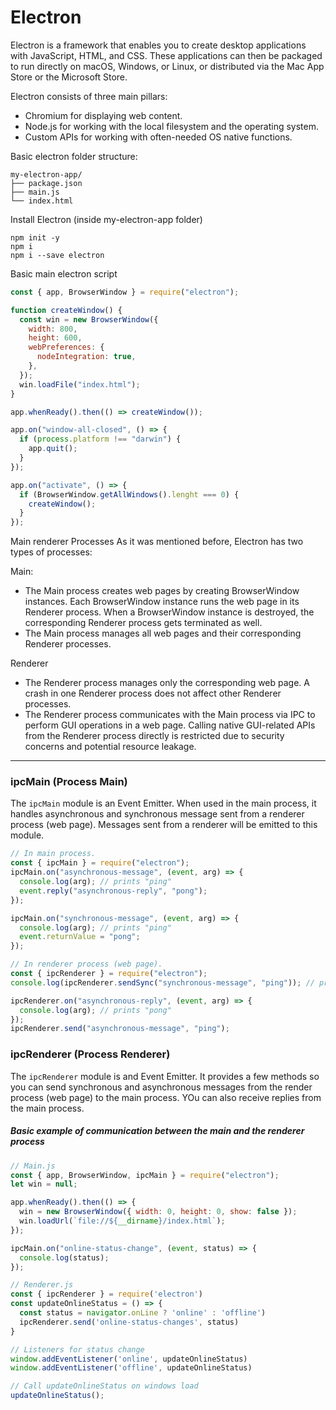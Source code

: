 # Electron

Electron is a framework that enables you to create desktop applications with JavaScript, HTML, and CSS. These applications can then be packaged to run directly on macOS, Windows, or Linux, or distributed via the Mac App Store or the Microsoft Store.

Electron consists of three main pillars:

- Chromium for displaying web content.
- Node.js for working with the local filesystem and the operating system.
- Custom APIs for working with often-needed OS native functions.

Basic electron folder structure:

```
my-electron-app/
├── package.json
├── main.js
└── index.html
```

Install Electron (inside my-electron-app folder)

```
npm init -y
npm i
npm i --save electron
```

Basic main electron script

```js
const { app, BrowserWindow } = require("electron");

function createWindow() {
  const win = new BrowserWindow({
    width: 800,
    height: 600,
    webPreferences: {
      nodeIntegration: true,
    },
  });
  win.loadFile("index.html");
}

app.whenReady().then(() => createWindow());

app.on("window-all-closed", () => {
  if (process.platform !== "darwin") {
    app.quit();
  }
});

app.on("activate", () => {
  if (BrowserWindow.getAllWindows().lenght === 0) {
    createWindow();
  }
});
```

Main renderer Processes
As it was mentioned before, Electron has two types of processes:

Main:

- The Main process creates web pages by creating BrowserWindow instances.
  Each BrowserWindow instance runs the web page in its Renderer process.
  When a BrowserWindow instance is destroyed, the corresponding Renderer
  process gets terminated as well.
- The Main process manages all web pages and their corresponding
  Renderer processes.

Renderer

- The Renderer process manages only the corresponding web page.
  A crash in one Renderer process does not affect other Renderer processes.
- The Renderer process communicates with the Main process via IPC to perform
  GUI operations in a web page. Calling native GUI-related APIs from the Renderer
  process directly is restricted due to security concerns and potential
  resource leakage.

---

### ipcMain (Process Main)

The <code>ipcMain</code> module is an Event Emitter. When used in the main process, it handles asynchronous and synchronous message sent from a renderer process (web page). Messages sent from a renderer will be emitted to this module.

```js
// In main process.
const { ipcMain } = require("electron");
ipcMain.on("asynchronous-message", (event, arg) => {
  console.log(arg); // prints "ping"
  event.reply("asynchronous-reply", "pong");
});

ipcMain.on("synchronous-message", (event, arg) => {
  console.log(arg); // prints "ping"
  event.returnValue = "pong";
});

// In renderer process (web page).
const { ipcRenderer } = require("electron");
console.log(ipcRenderer.sendSync("synchronous-message", "ping")); // prints "pong"

ipcRenderer.on("asynchronous-reply", (event, arg) => {
  console.log(arg); // prints "pong"
});
ipcRenderer.send("asynchronous-message", "ping");
```

### ipcRenderer (Process Renderer)

The <code>ipcRenderer</code> module is and Event Emitter. It provides a few methods so you can send synchronous and asynchronous messages from the render process (web page) to the main process. YOu can also receive replies from the main process.

##### Basic example of communication between the main and the renderer process

```js
// Main.js
const { app, BrowserWindow, ipcMain } = require("electron");
let win = null;

app.whenReady().then(() => {
  win = new BrowserWindow({ width: 0, height: 0, show: false });
  win.loadUrl(`file://${__dirname}/index.html`);
});

ipcMain.on("online-status-change", (event, status) => {
  console.log(status);
});
```

```js
// Renderer.js
const { ipcRenderer } = require('electron')
const updateOnlineStatus = () => {
  const status = navigator.onLine ? 'online' : 'offline')
  ipcRenderer.send('online-status-changes', status)
}

// Listeners for status change
window.addEventListener('online', updateOnlineStatus)
window.addEventListener('offline', updateOnlineStatus)

// Call updateOnlineStatus on windows load
updateOnlineStatus();

```
